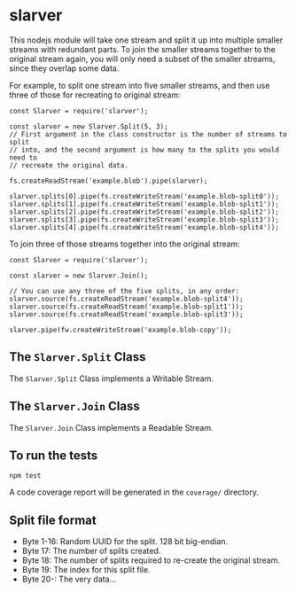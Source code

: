slarver
=======

This nodejs module will take one stream and split it up into multiple smaller
streams with redundant parts. To join the smaller streams together to the
original stream again, you will only need a subset of the smaller streams,
since they overlap some data.

For example, to split one stream into five smaller streams, and then use three
of those for recreating to original stream:

```
const Slarver = require('slarver');

const slarver = new Slarver.Split(5, 3);
// First argument in the class constructor is the number of streams to split
// into, and the second argument is how many to the splits you would need to
// recreate the original data.

fs.createReadStream('example.blob').pipe(slarver);

slarver.splits[0].pipe(fs.createWriteStream('example.blob-split0'));
slarver.splits[1].pipe(fs.createWriteStream('example.blob-split1'));
slarver.splits[2].pipe(fs.createWriteStream('example.blob-split2'));
slarver.splits[3].pipe(fs.createWriteStream('example.blob-split3'));
slarver.splits[4].pipe(fs.createWriteStream('example.blob-split4'));
```

To join three of those streams together into the original stream:

```
const Slarver = require('slarver');

const slarver = new Slarver.Join();

// You can use any three of the five splits, in any order:
slarver.source(fs.createReadStream('example.blob-split4'));
slarver.source(fs.createReadStream('example.blob-split1'));
slarver.source(fs.createReadStream('example.blob-split3'));

slarver.pipe(fw.createWriteStream('example.blob-copy'));
```

## The `Slarver.Split` Class

The `Slarver.Split` Class implements a Writable Stream.

## The `Slarver.Join` Class

The `Slarver.Join` Class implements a Readable Stream.

## To run the tests

```
npm test
```

A code coverage report will be generated in the `coverage/` directory.

## Split file format

* Byte 1-16: Random UUID for the split. 128 bit big-endian.
* Byte 17: The number of splits created.
* Byte 18: The number of splits required to re-create the original stream.
* Byte 19: The index for this split file.
* Byte 20-: The very data...
